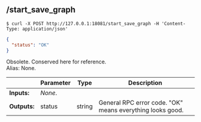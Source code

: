 ## **/start_save_graph**


```shell
$ curl -X POST http://127.0.0.1:18081/start_save_graph -H 'Content-Type: application/json'
```
```json
{
  "status": "OK"
}
```
Obsolete. Conserved here for reference.  
Alias: None.  

|             | Parameter | Type   | Description
| ---         | ---       | ---    | ---
|**Inputs:**  | *None*.   |        |
|**Outputs:** | status    | string | General RPC error code. "OK" means everything looks good.
